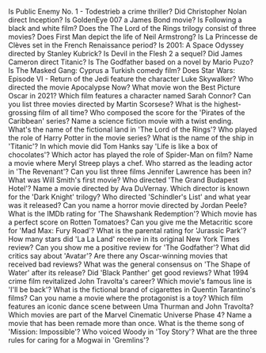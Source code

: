 Is Public Enemy No. 1 - Todestrieb a crime thriller?
Did Christopher Nolan direct Inception?
Is GoldenEye 007 a James Bond movie?
Is Following a black and white film?
Does the The Lord of the Rings trilogy consist of three movies?
Does First Man depict the life of Neil Armstrong?
Is La Princesse de Clèves set in the French Renaissance period?
Is 2001: A Space Odyssey directed by Stanley Kubrick?
Is Devil in the Flesh 2 a sequel?
Did James Cameron direct Titanic?
Is The Godfather based on a novel by Mario Puzo?
Is The Masked Gang: Cyprus a Turkish comedy film?
Does Star Wars: Episode VI - Return of the Jedi feature the character Luke Skywalker?
Who directed the movie Apocalypse Now?
What movie won the Best Picture Oscar in 2021?
Which film features a character named Sarah Connor?
Can you list three movies directed by Martin Scorsese?
What is the highest-grossing film of all time?
Who composed the score for the 'Pirates of the Caribbean' series?
Name a science fiction movie with a twist ending.
What's the name of the fictional land in 'The Lord of the Rings'?
Who played the role of Harry Potter in the movie series?
What is the name of the ship in 'Titanic'?
In which movie did Tom Hanks say 'Life is like a box of chocolates'?
Which actor has played the role of Spider-Man on film?
Name a movie where Meryl Streep plays a chef.
Who starred as the leading actor in 'The Revenant'?
Can you list three films Jennifer Lawrence has been in?
What was Will Smith's first movie?
Who directed 'The Grand Budapest Hotel'?
Name a movie directed by Ava DuVernay.
Which director is known for the 'Dark Knight' trilogy?
Who directed 'Schindler's List' and what year was it released?
Can you name a horror movie directed by Jordan Peele?
What is the IMDb rating for 'The Shawshank Redemption'?
Which movie has a perfect score on Rotten Tomatoes?
Can you give me the Metacritic score for 'Mad Max: Fury Road'?
What is the parental rating for 'Jurassic Park'?
How many stars did 'La La Land' receive in its original New York Times review?
Can you show me a positive review for 'The Godfather'?
What did critics say about 'Avatar'?
Are there any Oscar-winning movies that received bad reviews?
What was the general consensus on 'The Shape of Water' after its release?
Did 'Black Panther' get good reviews?
What 1994 crime film revitalized John Travolta's career?
Which movie's famous line is 'I'll be back'?
What is the fictional brand of cigarettes in Quentin Tarantino's films?
Can you name a movie where the protagonist is a toy?
Which film features an iconic dance scene between Uma Thurman and John Travolta?
Which movies are part of the Marvel Cinematic Universe Phase 4?
Name a movie that has been remade more than once.
What is the theme song of 'Mission: Impossible'?
Who voiced Woody in 'Toy Story'?
What are the three rules for caring for a Mogwai in 'Gremlins'?